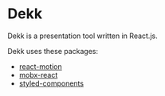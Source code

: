 # Dekk

Dekk is a presentation tool written in React.js.  

Dekk uses these packages:

* [react-motion](https://github.com/chenglou/react-motion)
* [mobx-react](https://github.com/mobxjs/mobx-react)
* [styled-components](https://github.com/styled-components/styled-components)

